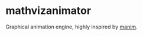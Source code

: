 # mathvizanimator 
Graphical animation engine, highly inspired by [manim](https://www.manim.community/).
